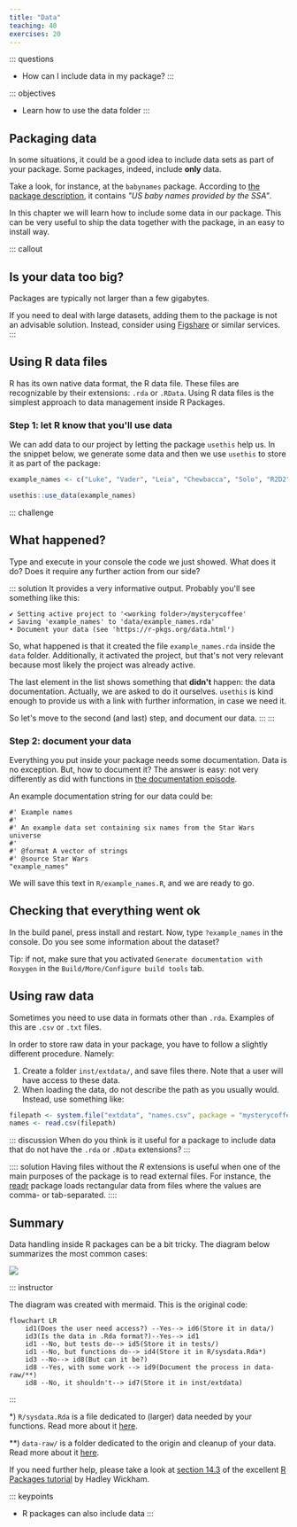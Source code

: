 ```yaml
---
title: "Data"
teaching: 40
exercises: 20
---
```


::: questions
- How can I include data in my package?
:::

::: objectives
- Learn how to use the data folder
:::



## Packaging data

In some situations, it could be a good idea to include data sets as part of your package.
Some packages, indeed, include **only** data.

Take a look, for instance, at the `babynames` package.
According to [the package description](https://cran.r-project.org/web/packages/babynames/index.html), it contains _"US baby names provided by the SSA"_.

In this chapter we will learn how to include some data in our package.
This can be very useful to ship the data together with the package, in an easy to install way.

::: callout
## Is your data too big?
Packages are typically not larger than a few gigabytes.

If you need to deal with large datasets, adding them to the package is not an advisable solution.
Instead, consider using [Figshare](https://figshare.com/) or similar services.
:::

## Using R data files

R has its own native data format, the R data file.
These files are recognizable by their extensions: `.rda` or `.RData`.
Using R data files is the simplest approach to data management inside R Packages.

### Step 1: let R know that you'll use data

We can add data to our project by letting the package `usethis` help us.
In the snippet below, we generate some data and then we use `usethis` to store it as part of the package:

```r
example_names <- c("Luke", "Vader", "Leia", "Chewbacca", "Solo", "R2D2")

usethis::use_data(example_names)
```

::: challenge
## What happened?
Type and execute in your console the code we just showed.
What does it do?
Does it require any further action from our side?

::: solution
It provides a very informative output.
Probably you'll see something like this:
```output
✔ Setting active project to '<working folder>/mysterycoffee'
✔ Saving 'example_names' to 'data/example_names.rda'
• Document your data (see 'https://r-pkgs.org/data.html')
```

So, what happened is that it created the file `example_names.rda` inside the `data` folder.
Additionally, it activated the project, but that's not very relevant because most likely the project was already active.

The last element in the list shows something that **didn't** happen: the data documentation.
Actually, we are asked to do it ourselves.
`usethis` is kind enough to provide us with a link with further information, in case we need it.

So let's move to the second (and last) step, and document our data.
:::
:::

### Step 2: document your data

Everything you put inside your package needs some documentation.
Data is no exception.
But, how to document it?
The answer is easy: not very differently as did with functions in [the documentation episode](documentation.Rmd).

An example documentation string for our data could be:

```
#' Example names
#'
#' An example data set containing six names from the Star Wars universe
#'
#' @format A vector of strings
#' @source Star Wars
"example_names"
```

We will save this text in `R/example_names.R`, and we are ready to go.

## Checking that everything went ok

In the build panel, press install and restart.
Now, type `?example_names` in the console.
Do you see some information about the dataset?

Tip: if not, make sure that you activated `Generate documentation with Roxygen` in the `Build/More/Configure build tools` tab.

## Using raw data

Sometimes you need to use data in formats other than `.rda`.
Examples of this are `.csv` or `.txt` files.

In order to store raw data in your package, you have to follow a slightly different procedure.
Namely:

1. Create a folder `inst/extdata/`, and save files there. Note that a user will have access to these data.
2. When loading the data, do not describe the path as you usually would. Instead, use something like:


``` r
filepath <- system.file("extdata", "names.csv", package = "mysterycoffee")
names <- read.csv(filepath)
```

::: discussion
When do you think is it useful for a package to include data that do not have the `.rda` or `.RData` extensions?
:::

:::: solution
Having files without the _R_ extensions is useful when one of the main purposes of the package is to read external files. For instance, the  [readr](https://readr.tidyverse.org/) package loads rectangular data from files where the values are comma- or tab-separated.
::::

## Summary

Data handling inside R packages can be a bit tricky.
The diagram below summarizes the most common cases:

![](fig/mermaid-data-old.png)

::: instructor

The diagram was created with mermaid. This is the original code:

```mermaid
flowchart LR
    id1(Does the user need access?) --Yes--> id6(Store it in data/)
    id3(Is the data in .Rda format?)--Yes--> id1
    id1 --No, but tests do--> id5(Store it in tests/)
    id1 --No, but functions do--> id4(Store it in R/sysdata.Rda*)
    id3 --No--> id8(But can it be?)
    id8 --Yes, with some work --> id9(Document the process in data-raw/**)
    id8 --No, it shouldn't--> id7(Store it in inst/extdata)
```
:::

*) `R/sysdata.Rda` is a file dedicated to (larger) data needed by your functions. Read more about it [here](https://r-pkgs.org/Data.html#sec-data-sysdata).

**) `data-raw/` is a folder dedicated to the origin and cleanup of your data. Read more about it [here](https://r-pkgs.org/Data.html#sec-data-data-raw).

If you need further help, please take a look at [section 14.3](https://r-pkgs.org/data.html) of the excellent [R Packages tutorial](https://r-pkgs.org/index.html) by Hadley Wickham.

::: keypoints
- R packages can also include data
:::
